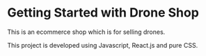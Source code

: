 # Getting Started with Drone Shop

This is an ecommerce shop which is for selling drones.

This project is developed using Javascript, React.js and pure CSS.
